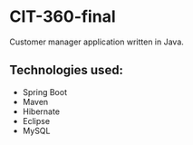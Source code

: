 # CIT-360-final

Customer manager application written in Java.

## Technologies used:
* Spring Boot
* Maven
* Hibernate
* Eclipse
* MySQL
